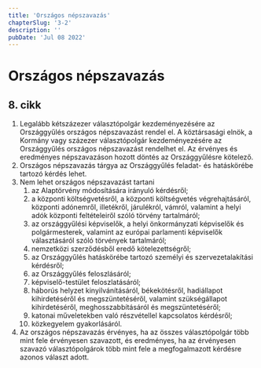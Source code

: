```yaml
---
title: 'Országos népszavazás'
chapterSlug: '3-2'
description: ''
pubDate: 'Jul 08 2022'
---
```


# Országos népszavazás

## 8. cikk
1. Legalább kétszázezer választópolgár kezdeményezésére az Országgyűlés országos népszavazást rendel el. A köztársasági elnök, a Kormány vagy százezer választópolgár kezdeményezésére az Országgyűlés országos népszavazást rendelhet el. Az érvényes és eredményes népszavazáson hozott döntés az Országgyűlésre kötelező.
2. Országos népszavazás tárgya az Országgyűlés feladat- és hatáskörébe tartozó kérdés lehet.
3. Nem lehet országos népszavazást tartani
   1. az Alaptörvény módosítására irányuló kérdésről;
   2. a központi költségvetésről, a központi költségvetés végrehajtásáról, központi adónemről, illetékről, járulékról, vámról, valamint a helyi adók központi feltételeiről szóló törvény tartalmáról;
   3. az országgyűlési képviselők, a helyi önkormányzati képviselők és polgármesterek, valamint az európai parlamenti képviselők választásáról szóló törvények tartalmáról;
   4. nemzetközi szerződésből eredő kötelezettségről;
   5. az Országgyűlés hatáskörébe tartozó személyi és szervezetalakítási kérdésről;
   6. az Országgyűlés feloszlásáról;
   7. képviselő-testület feloszlatásáról;
   8. háborús helyzet kinyilvánításáról, békekötésről, hadiállapot kihirdetéséről és megszüntetéséről, valamint szükségállapot kihirdetéséről, meghosszabbításáról és megszüntetéséről;
   9. katonai műveletekben való részvétellel kapcsolatos kérdésről;
   10. közkegyelem gyakorlásáról.
4. Az országos népszavazás érvényes, ha az összes választópolgár több mint fele érvényesen szavazott, és eredményes, ha az érvényesen szavazó választópolgárok több mint fele a megfogalmazott kérdésre azonos választ adott.
